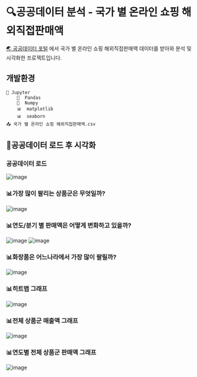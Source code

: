 # :mag:공공데이터 분석 - 국가 별 온라인 쇼핑 해외직접판매액
[:earth_asia: 공공데이터 포털](https://www.data.go.kr/index.do) 에서 국가 별 온라인 쇼핑 해외직접판매액 데이터를 받아와 분석 및 시각화한 프로젝트입니다.

## 개발환경

```
🔶 Jupyter
    🐼  Pandas
    🧮  Numpy
    📊  matplotlib
    📊  seaborn
📤 국가 별 온라인 쇼핑 해외직접판매액.csv
```

## :page_facing_up:공공데이터 로드 후 시각화
### 공공데이터 로드
![image](https://user-images.githubusercontent.com/74235867/117258929-7cf2bc00-ae88-11eb-9dfc-73979d4f6f16.png)


### :bar_chart:가장 많이 팔리는 상품군은 무엇일까?
![image](https://user-images.githubusercontent.com/74235867/117259105-b3303b80-ae88-11eb-9364-6dbc4cb1c50a.png)


### :bar_chart:연도/분기 별 판매액은 어떻게 변화하고 있을까?
![image](https://user-images.githubusercontent.com/74235867/117259133-b9261c80-ae88-11eb-9392-706f61b9eea4.png)
![image](https://user-images.githubusercontent.com/74235867/117259141-baefe000-ae88-11eb-8850-565bd4c3e790.png)


### :bar_chart:화장품은 어느나라에서 가장 많이 팔릴까?
![image](https://user-images.githubusercontent.com/74235867/117259153-bdead080-ae88-11eb-9f58-5aee7d992630.png)


### :bar_chart:히트맵 그래프
![image](https://user-images.githubusercontent.com/74235867/117259171-c04d2a80-ae88-11eb-8c98-899324e8c161.png)


### :bar_chart:전체 상품군 매출액 그래프
![image](https://user-images.githubusercontent.com/74235867/117259185-c2af8480-ae88-11eb-959e-72051dfaa9ef.png)


### :bar_chart:연도별 전체 상품군 판매액 그래프
![image](https://user-images.githubusercontent.com/74235867/117259196-c511de80-ae88-11eb-8b43-9897419367be.png)


